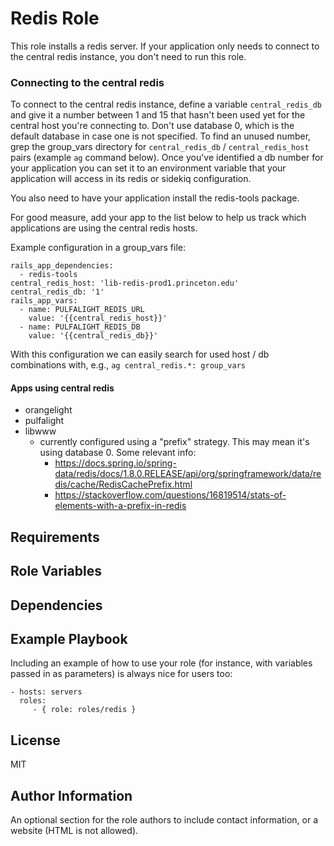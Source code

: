 Redis Role
=========

This role installs a redis server. If your application only needs to connect to
the central redis instance, you don't need to run this role.

### Connecting to the central redis

To connect to the central redis instance, define a variable `central_redis_db` and
give it a number between 1 and 15 that hasn't been used yet for the central host
you're connecting to. Don't use database
0, which is the default database in case one is not specified. To find an unused
number, grep the group_vars directory for `central_redis_db` /
`central_redis_host` pairs (example `ag` command below). Once you've
identified a db number for your application you can set it to an environment
variable that your application will access in its redis or sidekiq
configuration.

You also need to have your application install the redis-tools package.

For good measure, add your app to the list below to help us track which
applications are using the central redis hosts.

Example configuration in a group_vars file:

```
rails_app_dependencies:
  - redis-tools
central_redis_host: 'lib-redis-prod1.princeton.edu'
central_redis_db: '1'
rails_app_vars:
  - name: PULFALIGHT_REDIS_URL
    value: '{{central_redis_host}}'
  - name: PULFALIGHT_REDIS_DB
    value: '{{central_redis_db}}'
```

With this configuration we can easily search for used host / db combinations
with, e.g., `ag central_redis.*: group_vars`

#### Apps using central redis
- orangelight
- pulfalight
- libwww
    - currently configured using a "prefix" strategy. This may mean it's using
        database 0. Some relevant info:
        - https://docs.spring.io/spring-data/redis/docs/1.8.0.RELEASE/api/org/springframework/data/redis/cache/RedisCachePrefix.html
        - https://stackoverflow.com/questions/16819514/stats-of-elements-with-a-prefix-in-redis


Requirements
------------


Role Variables
--------------


Dependencies
------------


Example Playbook
----------------

Including an example of how to use your role (for instance, with variables
passed in as parameters) is always nice for users too:

    - hosts: servers
      roles:
         - { role: roles/redis }

License
-------

MIT

Author Information
------------------

An optional section for the role authors to include contact information, or a
website (HTML is not allowed).
